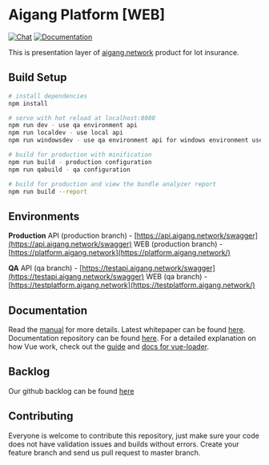 # Aigang Platform [WEB]
[![Chat](https://badges.gitter.im/org.png)](https://gitter.im/AigangNetwork/Lobby?utm_source=share-link&utm_medium=link&utm_campaign=share-link) [![Documentation](https://readthedocs.org/projects/ansicolortags/badge/?version=latest)](http://aigang.readthedocs.io/en/latest/)


This is presentation layer of [aigang.network](https://aigang.network) product for Iot insurance.

## Build Setup

``` bash
# install dependencies
npm install

# serve with hot reload at localhost:8080
npm run dev - use qa environment api
npm run localdev - use local api
npm run windowsdev - use qa environment api for windows environment users

# build for production with minification
npm run build - production configuration
npm run qabuild - qa configuration

# build for production and view the bundle analyzer report
npm run build --report
```
## Environments
**Production**
API (production branch) - [https://api.aigang.network/swagger](https://api.aigang.network/swagger)
WEB (production branch) - [https://platform.aigang.network](https://platform.aigang.network/)

 **QA**
API (qa branch) - [https://testapi.aigang.network/swagger](https://testapi.aigang.network/swagger)
WEB (qa branch) - [https://testplatform.aigang.network](https://testplatform.aigang.network/)

## Documentation

Read the  [manual](https://aigang.readthedocs.io/en/latest/)  for more details. Latest whitepaper can be found [here](https://aigang.network/whitepaper). Documentation repository can be found [here](https://github.com/AigangNetwork/aigang-docs). For a detailed explanation on how Vue work, check out the [guide](http://vuejs-templates.github.io/webpack/) and [docs for vue-loader](http://vuejs.github.io/vue-loader).

## Backlog
Our github backlog can be found [here](https://github.com/AigangNetwork/aigang-platform-web/projects/1)


## Contributing

Everyone is welcome to contribute this repository, just make sure your code does not have validation issues and builds without errors. Create your feature branch and send us pull request to master branch.
